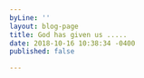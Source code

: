 ```yaml
---
byLine: ''
layout: blog-page
title: God has given us .....
date: 2018-10-16 10:38:34 -0400
published: false

---
```

